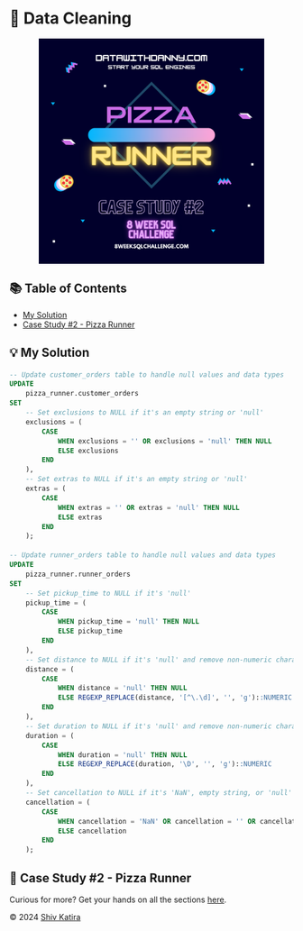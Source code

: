 # 🍕 Data Cleaning
<p align="center">
<img src="../../img/2.png" align="center" width="400" height="400" >

## 📚 Table of Contents

* [My Solution](#💡-my-solution)
* [Case Study #2 - Pizza Runner](#🍕-case-study-2---pizza-runner)

## 💡 My Solution

```SQL
-- Update customer_orders table to handle null values and data types
UPDATE 
    pizza_runner.customer_orders 
SET 
    -- Set exclusions to NULL if it's an empty string or 'null'
    exclusions = (
        CASE 
            WHEN exclusions = '' OR exclusions = 'null' THEN NULL 
            ELSE exclusions 
        END
    ), 
    -- Set extras to NULL if it's an empty string or 'null'
    extras = (
        CASE 
            WHEN extras = '' OR extras = 'null' THEN NULL 
            ELSE extras 
        END
    );

-- Update runner_orders table to handle null values and data types
UPDATE 
    pizza_runner.runner_orders 
SET 
    -- Set pickup_time to NULL if it's 'null'
    pickup_time = (
        CASE 
            WHEN pickup_time = 'null' THEN NULL 
            ELSE pickup_time 
        END
    ), 
    -- Set distance to NULL if it's 'null' and remove non-numeric characters
    distance = (
        CASE 
            WHEN distance = 'null' THEN NULL 
            ELSE REGEXP_REPLACE(distance, '[^\.\d]', '', 'g')::NUMERIC 
        END
    ), 
    -- Set duration to NULL if it's 'null' and remove non-numeric characters
    duration = (
        CASE 
            WHEN duration = 'null' THEN NULL 
            ELSE REGEXP_REPLACE(duration, '\D', '', 'g')::NUMERIC 
        END
    ), 
    -- Set cancellation to NULL if it's 'NaN', empty string, or 'null'
    cancellation = (
        CASE 
            WHEN cancellation = 'NaN' OR cancellation = '' OR cancellation = 'null' THEN NULL 
            ELSE cancellation 
        END
    );
```

## 🍕 Case Study #2 - Pizza Runner

Curious for more? Get your hands on all the sections [here](../README.md).

© 2024 [Shiv Katira](https://github.com/shivkatira)